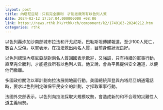 ```yaml
---
layout: post
title: 內塔尼亞胡：只有完全勝利　才能拯救所有以色列人質
date: 2024-02-12 17:57:04.000000000 +08:00
link: https://news.rthk.hk/rthk/ch/component/k2/1740183-20240212.htm
categories: rthk
---
```


以色列轟炸加沙南部城市拉法和汗尤尼斯。巴勒斯坦傳媒報道，至少100人死亡，數百人受傷。以軍表示，在拉法救出兩名人質，目前身體狀況良好。

以色列總理內塔尼亞胡對兩名人質回國表示歡迎，又強調，只有持續的軍事行動，直至完全勝利，才能拯救所有以色列人質。他又說，會為平民提供安全通道，以便他們撤離。

多國政府關注以軍計劃向拉法展開地面行動。美國總統拜登與內塔尼亞胡通電話時，要求以色列制定確保平民安全的計劃，才採取軍事行動。

法國外交部表示，以色列向拉法採取大規模攻勢，會造成新的和不合理的災難性人道主義局勢。
